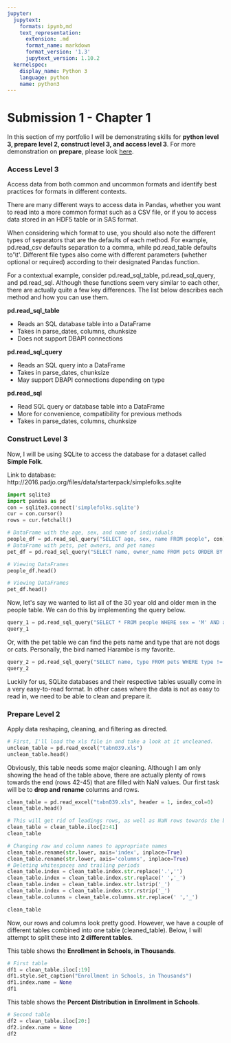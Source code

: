 ```yaml
---
jupyter:
  jupytext:
    formats: ipynb,md
    text_representation:
      extension: .md
      format_name: markdown
      format_version: '1.3'
      jupytext_version: 1.10.2
  kernelspec:
    display_name: Python 3
    language: python
    name: python3
---
```


# Submission 1 - Chapter 1
In this section of my portfolio I will be demonstrating skills for **python level 3, prepare level 2, construct level 3, and access level 3**. For more demonstration on **prepare**, please look [here](Chapter_4.ipynb).


### Access Level 3
Access data from both common and uncommon formats and identify best practices for formats in different contexts. 
<p>
There are many different ways to access data in Pandas, whether you want to read into a more common format such as a CSV file, or if you to access data stored in an HDF5 table or in SAS format. 
</p>
<p> 
When considering which format to use, you should also note the different types of separators that are the defaults of each method. For example, pd.read_csv defaults separation to a comma, while pd.read_table defaults to'\t'. Different file types also come with different parameters (whether optional or required) according to their designated Pandas function. 
</p>
<p>
For a contextual example, consider pd.read_sql_table, pd.read_sql_query, and pd.read_sql. Although these functions seem very similar to each other, there are actually quite a few key differences. The list below describes each method and how you can use them.
</p>


**pd.read_sql_table** 
* Reads an SQL database table into a DataFrame
* Takes in parse_dates, columns, chunksize
* Does not support DBAPI connections

**pd.read_sql_query**
* Reads an SQL query into a DataFrame
* Takes in parse_dates, chunksize
* May support DBAPI connections depending on type

**pd.read_sql** 
* Read SQL query or database table into a DataFrame
* More for convenience, compatibility for previous methods
* Takes in parse_dates, columns, chunksize


### Construct Level 3


Now, I will be using SQLite to access the database for a dataset called **Simple Folk**.
<p>
Link to database: http://2016.padjo.org/files/data/starterpack/simplefolks.sqlite

```python
import sqlite3
import pandas as pd
con = sqlite3.connect('simplefolks.sqlite')
cur = con.cursor()
rows = cur.fetchall()
```

```python
# DataFrame with the age, sex, and name of individuals
people_df = pd.read_sql_query("SELECT age, sex, name FROM people", con)
# DataFrame with pets, pet owners, and pet names
pet_df = pd.read_sql_query("SELECT name, owner_name FROM pets ORDER BY name", con)
```

```python
# Viewing DataFrames
people_df.head()
```

```python
# Viewing DataFrames
pet_df.head()
```

Now, let's say we wanted to list all of the 30 year old and older men in the people table. We can do this by implementing the query below.

```python
query_1 = pd.read_sql_query("SELECT * FROM people WHERE sex = 'M' AND age >= 30", con)
query_1
```

Or, with the pet table we can find the pets name and type that are not dogs or cats. Personally, the bird named Harambe is my favorite.

```python
query_2 = pd.read_sql_query("SELECT name, type FROM pets WHERE type != 'cat' and TYPE != 'dog'", con)
query_2
```

Luckily for us, SQLite databases and their respective tables usually come in a very easy-to-read format. In other cases where the data is not as easy to read in, we need to be able to clean and prepare it.


### Prepare Level 2
Apply data reshaping, cleaning, and filtering as directed.

```python
# First, I'll load the xls file in and take a look at it uncleaned.
unclean_table = pd.read_excel("tabn039.xls")
unclean_table.head()
```

Obviously, this table needs some major cleaning. Although I am only showing the head of the table above, there are actually plenty of rows towards the end (rows 42-45) that are filled with NaN values. Our first task will be to **drop and rename** columns and rows.

```python
clean_table = pd.read_excel("tabn039.xls", header = 1, index_col=0)
clean_table.head()
```

```python
# This will get rid of leadings rows, as well as NaN rows towards the bottom
clean_table = clean_table.iloc[2:41]
clean_table
```

```python
# Changing row and column names to appropriate names
clean_table.rename(str.lower, axis='index', inplace=True)
clean_table.rename(str.lower, axis='columns', inplace=True)
# Deleting whitespaces and trailing periods
clean_table.index = clean_table.index.str.replace('.','')
clean_table.index = clean_table.index.str.replace(' ','_')
clean_table.index = clean_table.index.str.lstrip('_')
clean_table.index = clean_table.index.str.rstrip('_')
clean_table.columns = clean_table.columns.str.replace(' ','_')
```

```python
clean_table
```

Now, our rows and columns look pretty good. However, we have a couple of different tables combined into one table (cleaned_table). Below, I will attempt to split these into **2 different tables**.


This table shows the **Enrollment in Schools, in Thousands**.

```python
# First table
df1 = clean_table.iloc[:19]
df1.style.set_caption("Enrollment in Schools, in Thousands")
df1.index.name = None
df1
```

This table shows the **Percent Distribution in Enrollment in Schools**.

```python
# Second table
df2 = clean_table.iloc[20:]
df2.index.name = None
df2
```
